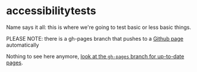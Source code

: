 # accessibilitytests

Name says it all: this is where we're going to test basic or less basic things.

PLEASE NOTE: there is a gh-pages branch that pushes to a [Github page](http://notabene.github.io/accessibilitytests/) automatically

Nothing to see here anymore, [look at the `gh-pages` branch for up-to-date pages](https://github.com/notabene/accessibilitytests/tree/gh-pages).